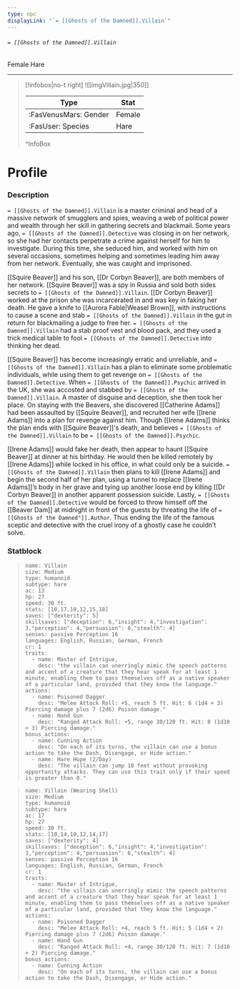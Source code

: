 ```yaml
---
type: npc
displayLink: "`= [[Ghosts of the Damned]].Villain`"
---
```


###### `= [[Ghosts of the Damned]].Villain`
<span class="sub2">Female Hare </span>
___

> [!infobox|no-t right]
> ![[imgVillain.jpg|350]]
>
> | Type | Stat |
> | ---- | ---- |
> | :FasVenusMars: Gender | Female |
> | :FasUser: Species | Hare |
>^InfoBox

# Profile

### Description
`= [[Ghosts of the Damned]].Villain` is a master criminal and head of a massive network of smugglers and spies, weaving a web of political power and wealth through her skill in gathering secrets and blackmail. Some years ago, `= [[Ghosts of the Damned]].Detective` was closing in on her network, so she had her contacts perpetrate a crime against herself for him to investigate. During this time, she seduced him, and worked with him on several occasions, sometimes helping and sometimes leading him away from her network. Eventually, she was caught and imprisoned. 

[[Squire Beaver]] and his son, [[Dr Corbyn Beaver]], are both members of her network. [[Squire Beaver]] was a spy in Russia and sold both sides secrets to `= [[Ghosts of the Damned]].Villain`. [[Dr Corbyn Beaver]] worked at the prison she was incarcerated in and was key in faking her death. He gave a knife to [[Aurora Fable|Weasel Brown]], with instructions to cause a scene and stab `= [[Ghosts of the Damned]].Villain` in the gut in return for blackmailing a judge to free her. `= [[Ghosts of the Damned]].Villain` had a stab proof vest and blood pack, and they used a trick medical table to fool `= [[Ghosts of the Damned]].Detective` into thinking her dead.

[[Squire Beaver]] has become increasingly erratic and unreliable, and `= [[Ghosts of the Damned]].Villain` has a plan to eliminate some problematic individuals, while using them to get revenge on `= [[Ghosts of the Damned]].Detective`. When `= [[Ghosts of the Damned]].Psychic` arrived in the UK, she was accosted and stabbed by `= [[Ghosts of the Damned]].Villain`. A master of disguise and deception, she then took her place. On staying with the Beavers, she discovered [[Catherine Adams]] had been assaulted by [[Squire Beaver]], and recruited her wife [[Irene Adams]] into a plan for revenge against him. Though [[Irene Adams]] thinks the plan ends with [[Squire Beaver]]'s death, and believes `= [[Ghosts of the Damned]].Villain` to be `= [[Ghosts of the Damned]].Psychic`.

[[Irene Adams]] would fake her death, then appear to haunt [[Squire Beaver]] at dinner at his birthday. He would then be killed remotely by [[Irene Adams]] while locked in his office, in what could only be a suicide. `= [[Ghosts of the Damned]].Villain` then plans to kill [[Irene Adams]] and begin the second half of her plan, using a tunnel to replace [[Irene Adams]]’s body in her grave and tying up another loose end by killing [[Dr Corbyn Beaver]] in another apparent possession suicide. Lastly, `= [[Ghosts of the Damned]].Detective` would be forced to throw himself off the [[Beaver Dam]] at midnight in front of the guests by threating the life of `= [[Ghosts of the Damned"]].Author`. Thus ending the life of the famous sceptic and detective with the cruel irony of a ghostly case he couldn’t solve.

### Statblock
> ```statblock
> name: Villain
> size: Medium
> type: humanoid
> subtype: hare
> ac: 13
> hp: 27
> speed: 30 ft.
> stats: [10,17,10,12,15,18]
> saves: ["dexterity": 5]
> skillsaves: ["deception": 6,"insight": 4,"investigation": 3,"perception": 4,"persuasion": 6,"stealth": 4]
> senses: passive Perception 16
> languages: English, Russian, German, French
> cr: 1
> traits:
>   - name: Master of Intrigue,
>     desc: "the villain can unerringly mimic the speech patterns and accent of a creature that they hear speak for at least 1 minute, enabling them to pass themselves off as a native speaker of a particular land, provided that they know the language."
> actions:
>   - name: Poisoned Dagger
>     desc: "Melee Attack Roll: +5, reach 5 ft. Hit: 6 (1d4 + 3) Piercing damage plus 7 (2d6) Poison damage."
>   - name: Hand Gun
>     desc: "Ranged Attack Roll: +5, range 30/120 ft. Hit: 8 (1d10 + 3) Piercing damage."
> bonus_actions:
>   - name: Cunning Action
>     desc: "On each of its turns, the villain can use a bonus action to take the Dash, Disengage, or Hide action."
>   - name: Hare Hope (2/Day)
>     desc: "The villain can jump 10 feet without provoking opportunity attacks. They can use this trait only if their speed is greater than 0."

> ```statblock
> name: Villain (Wearing Shell)
> size: Medium
> type: humanoid
> subtype: hare
> ac: 17
> hp: 27
> speed: 30 ft.
> stats: [10,14,10,12,14,17]
> saves: ["dexterity": 4]
> skillsaves: ["deception": 6,"insight": 4,"investigation": 3,"perception": 4,"persuasion": 6,"stealth": 4]
> senses: passive Perception 16
> languages: English, Russian, German, French
> cr: 1
> traits:
>   - name: Master of Intrigue,
>     desc: "the villain can unerringly mimic the speech patterns and accent of a creature that they hear speak for at least 1 minute, enabling them to pass themselves off as a native speaker of a particular land, provided that they know the language."
> actions:
>   - name: Poisoned Dagger
>     desc: "Melee Attack Roll: +4, reach 5 ft. Hit: 5 (1d4 + 2) Piercing damage plus 7 (2d6) Poison damage."
>   - name: Hand Gun
>     desc: "Ranged Attack Roll: +4, range 30/120 ft. Hit: 7 (1d10 + 2) Piercing damage."
> bonus_actions:
>   - name: Cunning Action
>     desc: "On each of its turns, the villain can use a bonus action to take the Dash, Disengage, or Hide action."